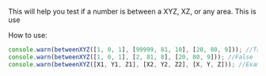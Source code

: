 This will help you test if a number is between a XYZ, XZ, or any area. This is use

How to use:

```js
console.warn(betweenXYZ([1, 0, 1], [99999, 81, 10], [20, 80, 9])); //True
console.warn(betweenXYZ([1, 0, 1], [2, 81, 8], [20, 80, 9])); //False
console.warn(betweenXYZ([X1, Y1, Z1], [X2, Y2, Z2], [X, Y, Z])); //Example
```
